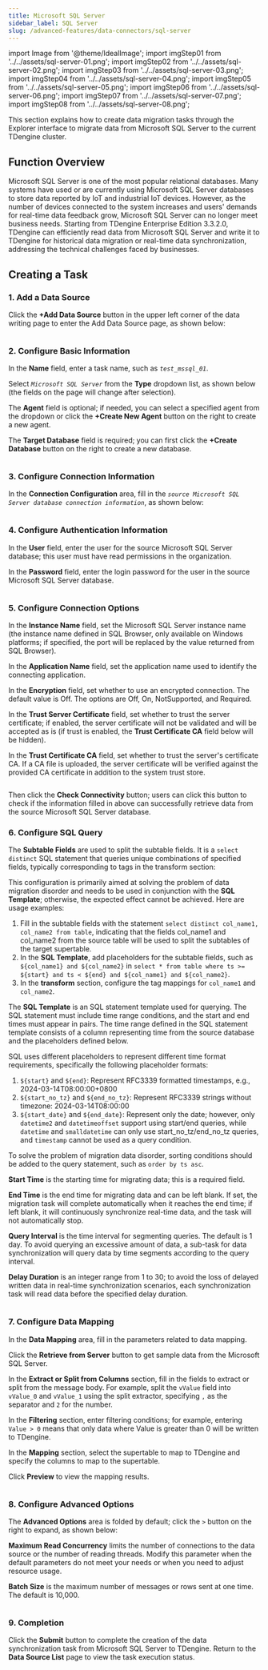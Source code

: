 ```yaml
---
title: Microsoft SQL Server
sidebar_label: SQL Server
slug: /advanced-features/data-connectors/sql-server
---
```


import Image from '@theme/IdealImage';
import imgStep01 from '../../assets/sql-server-01.png';
import imgStep02 from '../../assets/sql-server-02.png';
import imgStep03 from '../../assets/sql-server-03.png';
import imgStep04 from '../../assets/sql-server-04.png';
import imgStep05 from '../../assets/sql-server-05.png';
import imgStep06 from '../../assets/sql-server-06.png';
import imgStep07 from '../../assets/sql-server-07.png';
import imgStep08 from '../../assets/sql-server-08.png';

This section explains how to create data migration tasks through the Explorer interface to migrate data from Microsoft SQL Server to the current TDengine cluster.

## Function Overview

Microsoft SQL Server is one of the most popular relational databases. Many systems have used or are currently using Microsoft SQL Server databases to store data reported by IoT and industrial IoT devices. However, as the number of devices connected to the system increases and users' demands for real-time data feedback grow, Microsoft SQL Server can no longer meet business needs. Starting from TDengine Enterprise Edition 3.3.2.0, TDengine can efficiently read data from Microsoft SQL Server and write it to TDengine for historical data migration or real-time data synchronization, addressing the technical challenges faced by businesses.

## Creating a Task

### 1. Add a Data Source

Click the **+Add Data Source** button in the upper left corner of the data writing page to enter the Add Data Source page, as shown below:

<figure>
<Image img={imgStep01} alt=""/>
</figure>

### 2. Configure Basic Information

In the **Name** field, enter a task name, such as *`test_mssql_01`*.

Select *`Microsoft SQL Server`* from the **Type** dropdown list, as shown below (the fields on the page will change after selection).

The **Agent** field is optional; if needed, you can select a specified agent from the dropdown or click the **+Create New Agent** button on the right to create a new agent.

The **Target Database** field is required; you can first click the **+Create Database** button on the right to create a new database.

<figure>
<Image img={imgStep02} alt=""/>
</figure>

### 3. Configure Connection Information

In the **Connection Configuration** area, fill in the *`source Microsoft SQL Server database connection information`*, as shown below:

<figure>
<Image img={imgStep03} alt=""/>
</figure>

### 4. Configure Authentication Information

In the **User** field, enter the user for the source Microsoft SQL Server database; this user must have read permissions in the organization.

In the **Password** field, enter the login password for the user in the source Microsoft SQL Server database.

<figure>
<Image img={imgStep04} alt=""/>
</figure>

### 5. Configure Connection Options

In the **Instance Name** field, set the Microsoft SQL Server instance name (the instance name defined in SQL Browser, only available on Windows platforms; if specified, the port will be replaced by the value returned from SQL Browser).

In the **Application Name** field, set the application name used to identify the connecting application.

In the **Encryption** field, set whether to use an encrypted connection. The default value is Off. The options are Off, On, NotSupported, and Required.

In the **Trust Server Certificate** field, set whether to trust the server certificate; if enabled, the server certificate will not be validated and will be accepted as is (if trust is enabled, the **Trust Certificate CA** field below will be hidden).

In the **Trust Certificate CA** field, set whether to trust the server's certificate CA. If a CA file is uploaded, the server certificate will be verified against the provided CA certificate in addition to the system trust store.

<figure>
<Image img={imgStep05} alt=""/>
</figure>

Then click the **Check Connectivity** button; users can click this button to check if the information filled in above can successfully retrieve data from the source Microsoft SQL Server database.

### 6. Configure SQL Query

The **Subtable Fields** are used to split the subtable fields. It is a `select distinct` SQL statement that queries unique combinations of specified fields, typically corresponding to tags in the transform section:

This configuration is primarily aimed at solving the problem of data migration disorder and needs to be used in conjunction with the **SQL Template**; otherwise, the expected effect cannot be achieved. Here are usage examples:

1. Fill in the subtable fields with the statement `select distinct col_name1, col_name2 from table`, indicating that the fields col_name1 and col_name2 from the source table will be used to split the subtables of the target supertable.
2. In the **SQL Template**, add placeholders for the subtable fields, such as `${col_name1} and ${col_name2}` in `select * from table where ts >= ${start} and ts < ${end} and ${col_name1} and ${col_name2}`.
3. In the **transform** section, configure the tag mappings for `col_name1` and `col_name2`.

The **SQL Template** is an SQL statement template used for querying. The SQL statement must include time range conditions, and the start and end times must appear in pairs. The time range defined in the SQL statement template consists of a column representing time from the source database and the placeholders defined below.

SQL uses different placeholders to represent different time format requirements, specifically the following placeholder formats:

1. `${start}` and `${end}`: Represent RFC3339 formatted timestamps, e.g., 2024-03-14T08:00:00+0800
2. `${start_no_tz}` and `${end_no_tz}`: Represent RFC3339 strings without timezone: 2024-03-14T08:00:00
3. `${start_date}` and `${end_date}`: Represent only the date; however, only `datetime2` and `datetimeoffset` support using start/end queries, while `datetime` and `smalldatetime` can only use start_no_tz/end_no_tz queries, and `timestamp` cannot be used as a query condition.

To solve the problem of migration data disorder, sorting conditions should be added to the query statement, such as `order by ts asc`.

**Start Time** is the starting time for migrating data; this is a required field.

**End Time** is the end time for migrating data and can be left blank. If set, the migration task will complete automatically when it reaches the end time; if left blank, it will continuously synchronize real-time data, and the task will not automatically stop.

**Query Interval** is the time interval for segmenting queries. The default is 1 day. To avoid querying an excessive amount of data, a sub-task for data synchronization will query data by time segments according to the query interval.

**Delay Duration** is an integer range from 1 to 30; to avoid the loss of delayed written data in real-time synchronization scenarios, each synchronization task will read data before the specified delay duration.

<figure>
<Image img={imgStep06} alt=""/>
</figure>

### 7. Configure Data Mapping

In the **Data Mapping** area, fill in the parameters related to data mapping.

Click the **Retrieve from Server** button to get sample data from the Microsoft SQL Server.

In the **Extract or Split from Columns** section, fill in the fields to extract or split from the message body. For example, split the `vValue` field into `vValue_0` and `vValue_1` using the split extractor, specifying `,` as the separator and `2` for the number.

In the **Filtering** section, enter filtering conditions; for example, entering `Value > 0` means that only data where Value is greater than 0 will be written to TDengine.

In the **Mapping** section, select the supertable to map to TDengine and specify the columns to map to the supertable.

Click **Preview** to view the mapping results.

<figure>
<Image img={imgStep07} alt=""/>
</figure>

### 8. Configure Advanced Options

The **Advanced Options** area is folded by default; click the `>` button on the right to expand, as shown below:

**Maximum Read Concurrency** limits the number of connections to the data source or the number of reading threads. Modify this parameter when the default parameters do not meet your needs or when you need to adjust resource usage.

**Batch Size** is the maximum number of messages or rows sent at one time. The default is 10,000.

<figure>
<Image img={imgStep08} alt=""/>
</figure>

### 9. Completion

Click the **Submit** button to complete the creation of the data synchronization task from Microsoft SQL Server to TDengine. Return to the **Data Source List** page to view the task execution status.
